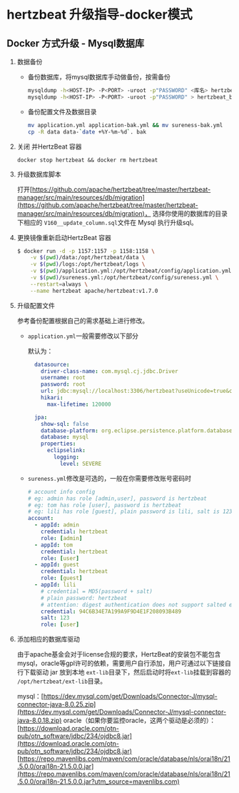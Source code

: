 # hertzbeat 升级指导-docker模式

## Docker 方式升级 - Mysql数据库

1. 数据备份
    - 备份数据库，将mysql数据库手动做备份，按需备份

      ```bash
      mysqldump -h<HOST-IP> -P<PORT> -uroot -p"PASSWORD" <库名> hertzbeat_backup-`date +%Y-%m-%d`.sql #单库备份
      mysqldump -h<HOST-IP> -P<PORT> -uroot -p"PASSWORD" > hertzbeat_backup-`date +%Y-%m-%d`.sql # 整库备份
      ```

    - 备份配置文件及数据目录

      ```bash
      mv application.yml application-bak.yml && mv sureness-bak.yml
      cp -R data data-`date +%Y-%m-%d`. bak
      ```

2. 关闭 并HertzBeat 容器

    ```shell
    docker stop hertzbeat && docker rm hertzbeat
    ```

3. 升级数据库脚本

    打开[https://github.com/apache/hertzbeat/tree/master/hertzbeat-manager/src/main/resources/db/migration](https://github.com/apache/hertzbeat/tree/master/hertzbeat-manager/src/main/resources/db/migration)， 选择你使用的数据库的目录下相应的 `V160__update_column.sql`文件在 Mysql 执行升级sql。

4. 更换镜像重新启动HertzBeat 容器

    ```bash
    $ docker run -d -p 1157:1157 -p 1158:1158 \
        -v $(pwd)/data:/opt/hertzbeat/data \
        -v $(pwd)/logs:/opt/hertzbeat/logs \
        -v $(pwd)/application.yml:/opt/hertzbeat/config/application.yml \
        -v $(pwd)/sureness.yml:/opt/hertzbeat/config/sureness.yml \
        --restart=always \
        --name hertzbeat apache/hertzbeat:v1.7.0
    ```

5. 升级配置文件

    参考备份配置根据自己的需求基础上进行修改。

    - `application.yml`一般需要修改以下部分

      默认为：

      ```yaml
        datasource:
          driver-class-name: com.mysql.cj.jdbc.Driver
          username: root
          password: root
          url: jdbc:mysql://localhost:3306/hertzbeat?useUnicode=true&characterEncoding=utf-8&useSSL=false&serverTimezone=Asia/Shanghai
          hikari:
            max-lifetime: 120000
      
        jpa:
          show-sql: false
          database-platform: org.eclipse.persistence.platform.database.MySQLPlatform
          database: mysql
          properties:
            eclipselink:
              logging:
                level: SEVERE
      ```

    - `sureness.yml`修改是可选的，一般在你需要修改账号密码时

      ```yaml
      # account info config
      # eg: admin has role [admin,user], password is hertzbeat
      # eg: tom has role [user], password is hertzbeat
      # eg: lili has role [guest], plain password is lili, salt is 123, salted password is 1A676730B0C7F54654B0E09184448289
      account:
        - appId: admin
          credential: hertzbeat
          role: [admin]
        - appId: tom
          credential: hertzbeat
          role: [user]
        - appId: guest
          credential: hertzbeat
          role: [guest]
        - appId: lili
          # credential = MD5(password + salt)
          # plain password: hertzbeat
          # attention: digest authentication does not support salted encrypted password accounts
          credential: 94C6B34E7A199A9F9D4E1F208093B489
          salt: 123
          role: [user]
      ```

6. 添加相应的数据库驱动

    由于apache基金会对于license合规的要求，HertzBeat的安装包不能包含mysql，oracle等gpl许可的依赖，需要用户自行添加，用户可通过以下链接自行下载驱动 jar 放到本地 `ext-lib`目录下，然后启动时将`ext-lib`挂载到容器的 `/opt/hertzbeat/ext-lib`目录。

    mysql：[https://dev.mysql.com/get/Downloads/Connector-J/mysql-connector-java-8.0.25.zip](https://dev.mysql.com/get/Downloads/Connector-J/mysql-connector-java-8.0.18.zip)
    oracle（如果你要监控oracle，这两个驱动是必须的）：
    [https://download.oracle.com/otn-pub/otn_software/jdbc/234/ojdbc8.jar](https://download.oracle.com/otn-pub/otn_software/jdbc/234/ojdbc8.jar)
    [https://repo.mavenlibs.com/maven/com/oracle/database/nls/orai18n/21.5.0.0/orai18n-21.5.0.0.jar](https://repo.mavenlibs.com/maven/com/oracle/database/nls/orai18n/21.5.0.0/orai18n-21.5.0.0.jar?utm_source=mavenlibs.com)
